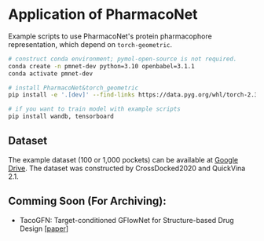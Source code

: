 # Application of PharmacoNet

Example scripts to use PharmacoNet's protein pharmacophore representation, which depend on `torch-geometric`.

```bash
# construct conda environment; pymol-open-source is not required.
conda create -n pmnet-dev python=3.10 openbabel=3.1.1
conda activate pmnet-dev

# install PharmacoNet&torch_geometric
pip install -e '.[dev]' --find-links https://data.pyg.org/whl/torch-2.3.1+cu121.html

# if you want to train model with example scripts
pip install wandb, tensorboard
```
## Dataset
The example dataset (100 or 1,000 pockets) can be available at [Google Drive](https://drive.google.com/drive/folders/1o8tDCsjIqaPRoJhs5SKW4yi0geA9h_Nv?usp=sharing).
The dataset was constructed by CrossDocked2020 and QuickVina 2.1.


## Comming Soon (For Archiving):
- TacoGFN: Target-conditioned GFlowNet for Structure-based Drug Design [[paper](https://arxiv.org/abs/2310.03223)]

<!-- Archives of applications which use PharmacoNet's protein pharmacophore representation. -->
<!---->
<!-- - TacoGFN: Target-conditioned GFlowNet for Structure-based Drug Design [[paper](https://arxiv.org/abs/2310.03223)] (`tacogfn_reward/`) -->
<!-- - LarGFN: Scaling GFlowNets into Large Action Spaces for Synthesizable Chemical Discovery [[paper]()] (`largfn_reward/`) -->
